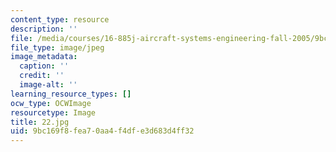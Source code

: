 ```yaml
---
content_type: resource
description: ''
file: /media/courses/16-885j-aircraft-systems-engineering-fall-2005/9bc169f8fea70aa4f4dfe3d683d4ff32_22.jpg
file_type: image/jpeg
image_metadata:
  caption: ''
  credit: ''
  image-alt: ''
learning_resource_types: []
ocw_type: OCWImage
resourcetype: Image
title: 22.jpg
uid: 9bc169f8-fea7-0aa4-f4df-e3d683d4ff32
---
```

